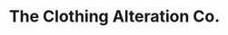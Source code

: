 ---
title: "The Clothing Alteration Co."
url: /bishop-auckland/the-clothing-alteration-co/
shop: tailor
---